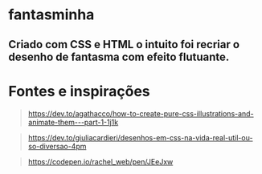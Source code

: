 # fantasminha

## Criado com CSS e HTML o intuito foi recriar o desenho de fantasma com efeito flutuante.

# Fontes e inspirações

> https://dev.to/agathacco/how-to-create-pure-css-illustrations-and-animate-them---part-1-1j1k

> https://dev.to/giuliacardieri/desenhos-em-css-na-vida-real-util-ou-so-diversao-4pm

> https://codepen.io/rachel_web/pen/JEeJxw



